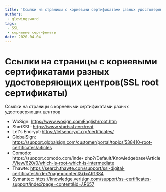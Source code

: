 ```yaml
---
title: 'Ссылки на страницы с корневыми сертификатами разных удостоверяющих центров(SSL root сертификаты)'
authors: 
 - glowingsword
tags:
 - SSL
 - корневые сертификаты
date: 2020-04-04
---
```

# Ссылки на страницы с корневыми сертификатами разных удостоверяющих центров(SSL root сертификаты)

Ссылки на страницы с корневыми сертификатами разных удостоверяющих
центров

-   WoSign: <https://www.wosign.com/English/root.htm>
-   StartSSL: <https://www.startssl.com/root>
-   Let's Encrypt: <https://letsencrypt.org/certificates/>
-   GlobalSign:
    <https://support.globalsign.com/customer/portal/topics/538410-root-certificates/articles>
-   Comodo:
    <https://support.comodo.com/index.php?/Default/Knowledgebase/Article/View/620/0/which-is-root-which-is-intermediate>
-   Thawte:
    <https://search.thawte.com/support/ssl-digital-certificates/index?page=content&id=AR1384>
-   Symantec:
    <https://knowledge.verisign.com/support/ssl-certificates-support/index?page=content&id=AR657>